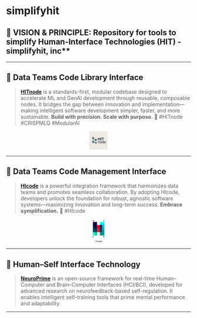 # **simplifyhit**

## 🎯 VISION & PRINCIPLE: Repository for tools to simplify Human-Interface Technologies (HIT) - simplifyhit, inc**

---

## 💠 Data Teams Code Library Interface

> [**HITnode**](https://github.com/nmc-costa/HITnode/) is a standards-first, modular codebase designed to accelerate ML and GenAI development through reusable, composable nodes. It bridges the gap between innovation and implementation—making intelligent software development simpler, faster, and more sustainable.
> **Build with precision. Scale with purpose.** 🚀 #HITnode #CRISPMLQ #ModularAI

<p align="center">
  <img src="https://github.com/nmc-costa/HITnode/raw/main/docs/images/logo_1_small.png" width="50">
</p>

---

## 🔧 Data Teams Code Management Interface

> [**HIcode**](https://github.com/nmc-costa/HIcode) is a powerful integration framework that harmonizes data teams and promotes seamless collaboration. By adopting HIcode, developers unlock the foundation for robust, agnostic software systems—maximizing innovation and long-term success.
> **Embrace symplification.** 🚀 #HIcode

<p align="center">
  <img src="https://github.com/nmc-costa/HIcode/raw/main/docs/logo_1_small.png" width="50">
</p>

---

## 🧠 Human–Self Interface Technology

> [**NeuroPrime**](https://github.com/nmc-costa/neuroprime) is an open-source framework for real-time Human–Computer and Brain–Computer Interfaces (HCI/BCI), developed for advanced research on neurofeedback-based self-regulation. It enables intelligent self-training tools that prime mental performance and adaptability.

---

